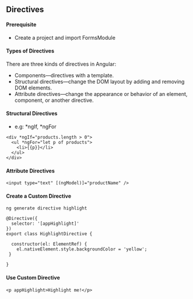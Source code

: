## Directives

#### Prerequisite
* Create a project and import FormsModule 

#### Types of Directives
There are three kinds of directives in Angular:

 * Components—directives with a template.
 * Structural directives—change the DOM layout by adding and removing DOM elements.
 * Attribute directives—change the appearance or behavior of an element, component, or another directive.

#### Structural Directives
* e.g: *ngIf, *ngFor
```
<div *ngIf="products.length > 0">  
  <ul *ngFor="let p of products">
    <li>{{p}}</li>
  </ul>
</div>
```

#### Attribute Directives
```
<input type="text" [(ngModel)]="productName" />
```

#### Create a Custom Directive
```
ng generate directive highlight
```
```
@Directive({
  selector: '[appHighlight]'
})
export class HighlightDirective {

  constructor(el: ElementRef) {
    el.nativeElement.style.backgroundColor = 'yellow';
 }

}
```

#### Use Custom Directive
```
<p appHighlight>Highlight me!</p>
```
